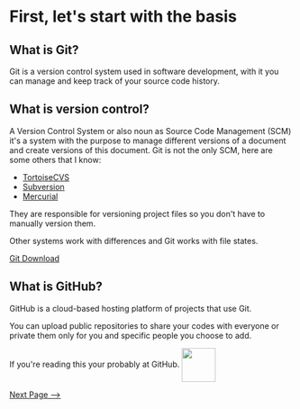 First, let's start with the basis
==================================

What is Git?
--------------

Git is a version control system used in software development, with it you can manage and keep track of your source code history.

What is version control?
---------------------------
A Version Control System or also noun as Source Code Management (SCM) it's a system with the purpose to manage different versions of a document and create versions of this document. Git is not the only SCM, here are some others that I know:

* [TortoiseCVS](http://www.tortoisecvs.org/download.shtml)
* [Subversion](https://subversion.apache.org)
* [Mercurial](https://www.mercurial-scm.org)

They are responsible for versioning project files so you don't have to manually version them.

Other systems work with differences and Git works with file states.

[Git Download](https://git-scm.com/downloads)

What is GitHub?
----------------
GitHub is a cloud-based hosting platform of projects that use Git.

You can upload public repositories to share your codes with everyone or private them only for you and specific people you choose to add.

If you're reading this your probably at GitHub.
<img align="center" height="60" src="https://media.giphy.com/media/QmH8OnsBQvC4yn8BnX/giphy.gif">

[Next Page -->](./2-configuration/2-configuration.md)